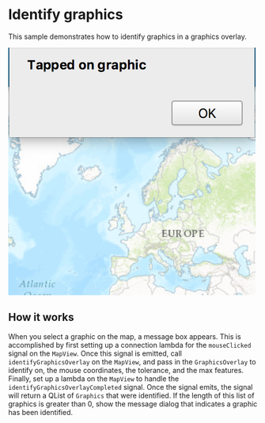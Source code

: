 # Identify graphics

This sample demonstrates how to identify graphics in a graphics overlay.

![](screenshot.png)

## How it works

When you select a graphic on the map, a message box appears. This is
accomplished by first setting up a connection lambda for the
`mouseClicked` signal on the `MapView`. Once this signal is emitted,
call `identifyGraphicsOverlay` on the `MapView`, and pass in the
`GraphicsOverlay` to identify on, the mouse coordinates, the tolerance,
and the max features. Finally, set up a lambda on the `MapView` to
handle the `identifyGraphicsOverlayCompleted` signal. Once the signal
emits, the signal will return a QList of `Graphics` that were
identified. If the length of this list of graphics is greater than 0,
show the message dialog that indicates a graphic has been identified.
